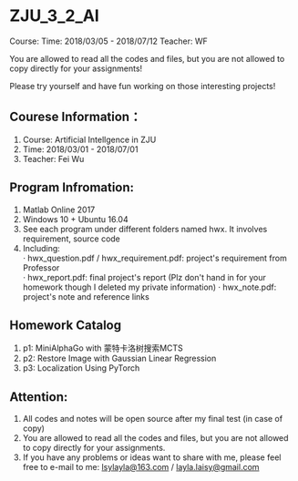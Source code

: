 # ZJU_3_2_AI
Course:  Time: 2018/03/05 - 2018/07/12 Teacher: WF

You are allowed to read all the codes and files, but you are not allowed to copy directly for your assignments!

Please try yourself and have fun working on those interesting projects!


## Courese Information：
1. Course: Artificial Intellgence in ZJU
2. Time: 2018/03/01 - 2018/07/01 
3. Teacher: Fei Wu

## Program Infromation:
1. Matlab Online 2017
2. Windows 10 + Ubuntu 16.04
3. See each program under different folders named hwx. It involves requirement, source code    
4. Including:    
    · hwx_question.pdf / hwx_requirement.pdf: project's requirement from Professor   
    · hwx_report.pdf: final project's report (Plz don't hand in for your homework though I deleted my private information)
    · hwx_note.pdf: project's note and reference links

## Homework Catalog
1. p1: MiniAlphaGo with 蒙特卡洛树搜索MCTS
2. p2: Restore Image with Gaussian Linear Regression
3. p3: Localization Using PyTorch

## Attention:
1. All codes and notes will be open source after my final test (in case of copy)
2. You are allowed to read all the codes and files, but you are not allowed to copy directly for your assignments.
3. If you have any problems or ideas want to share with me, please feel free to e-mail to me: lsylayla@163.com / layla.laisy@gmail.com

